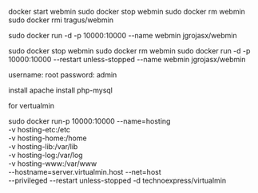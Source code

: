 
docker start webmin
sudo docker stop webmin
sudo docker rm webmin
sudo docker rmi tragus/webmin 


sudo docker run -d -p 10000:10000 --name webmin jgrojasx/webmin

sudo docker stop webmin
sudo docker rm webmin
sudo docker run -d -p 10000:10000 --restart unless-stopped --name webmin jgrojasx/webmin

username: root
password: admin

install apache
install php-mysql


for vertualmin

sudo docker run-p 10000:10000 --name=hosting \
-v hosting-etc:/etc \
-v hosting-home:/home \
-v hosting-lib:/var/lib \
-v hosting-log:/var/log \
-v hosting-www:/var/www \
--hostname=server.virtualmin.host --net=host \
--privileged --restart unless-stopped -d technoexpress/virtualmin


